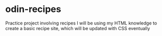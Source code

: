 # odin-recipes
Practice project involving recipes
I will be using my HTML knowledge to create a basic recipe site, which will be updated with CSS eventually
